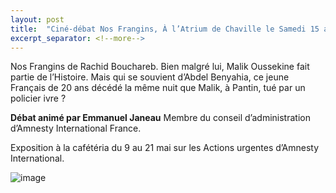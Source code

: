 ```yaml
---
layout: post
title:  "Ciné-débat Nos Frangins, À l’Atrium de Chaville le Samedi 15 avril à 20h30"
excerpt_separator: <!--more-->
---
```


Nos Frangins de Rachid Bouchareb. Bien malgré lui, Malik Oussekine fait partie de l’Histoire. Mais qui se souvient d’Abdel Benyahia, ce jeune Français de 20 ans décédé la même nuit que Malik, à Pantin, tué par un policier ivre ?

**Débat animé par Emmanuel Janeau** Membre du conseil d’administration d’Amnesty International France.

Exposition à la cafétéria du 9 au 21 mai sur les Actions urgentes d’Amnesty International.


![image]({{site.url}}/assets/images/frangins.png)

